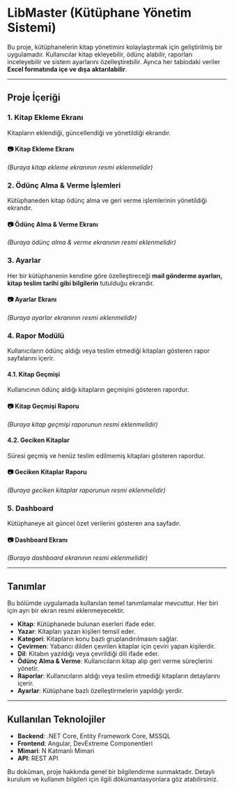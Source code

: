 # LibMaster (Kütüphane Yönetim Sistemi)

Bu proje, kütüphanelerin kitap yönetimini kolaylaştırmak için geliştirilmiş bir uygulamadır. Kullanıcılar kitap ekleyebilir, ödünç alabilir, raporları inceleyebilir ve sistem ayarlarını özelleştirebilir. Ayrıca her tablodaki veriler **Excel formatında içe ve dışa aktarılabilir**.

---

## Proje İçeriği

### 1. Kitap Ekleme Ekranı
Kitapların eklendiği, güncellendiği ve yönetildiği ekrandır.

#### 📷 Kitap Ekleme Ekranı
_(Buraya kitap ekleme ekranının resmi eklenmelidir)_

### 2. Ödünç Alma & Verme İşlemleri
Kütüphaneden kitap ödünç alma ve geri verme işlemlerinin yönetildiği ekrandır.

#### 📷 Ödünç Alma & Verme Ekranı
_(Buraya ödünç alma & verme ekranının resmi eklenmelidir)_

### 3. Ayarlar
Her bir kütüphanenin kendine göre özelleştireceği **mail gönderme ayarları, kitap teslim tarihi gibi bilgilerin** tutulduğu ekrandır.

#### 📷 Ayarlar Ekranı
_(Buraya ayarlar ekranının resmi eklenmelidir)_

### 4. Rapor Modülü
Kullanıcıların ödünç aldığı veya teslim etmediği kitapları gösteren rapor sayfalarını içerir.

#### 4.1. Kitap Geçmişi
Kullanıcının ödünç aldığı kitapların geçmişini gösteren rapordur.

#### 📷 Kitap Geçmişi Raporu
_(Buraya kitap geçmişi raporunun resmi eklenmelidir)_

#### 4.2. Geciken Kitaplar
Süresi geçmiş ve henüz teslim edilmemiş kitapları gösteren rapordur.

#### 📷 Geciken Kitaplar Raporu
_(Buraya geciken kitaplar raporunun resmi eklenmelidir)_

### 5. Dashboard
Kütüphaneye ait güncel özet verilerini gösteren ana sayfadır.

#### 📷 Dashboard Ekranı
_(Buraya dashboard ekranının resmi eklenmelidir)_

---

## Tanımlar
Bu bölümde uygulamada kullanılan temel tanımlamalar mevcuttur. Her biri için ayrı bir ekran resmi eklenmeyecektir.
- **Kitap**: Kütüphanede bulunan eserleri ifade eder.
- **Yazar**: Kitapları yazan kişileri temsil eder.
- **Kategori**: Kitapların konu bazlı gruplandırılmasını sağlar.
- **Çevirmen**: Yabancı dilden çevrilen kitaplar için çeviri yapan kişilerdir.
- **Dil**: Kitabın yazıldığı veya çevrildiği dili ifade eder.
- **Ödünç Alma & Verme**: Kullanıcıların kitap alıp geri verme süreçlerini yönetir.
- **Raporlar**: Kullanıcıların aldığı veya teslim etmediği kitapların detaylarını içerir.
- **Ayarlar**: Kütüphane bazlı özelleştirmelerin yapıldığı yerdir.

---

## Kullanılan Teknolojiler
- **Backend**: .NET Core, Entity Framework Core, MSSQL
- **Frontend**: Angular, DevExtreme Componentleri
- **Mimari**: N Katmanlı Mimari
- **API**: REST API

Bu doküman, proje hakkında genel bir bilgilendirme sunmaktadır. Detaylı kurulum ve kullanım bilgileri için ilgili dökümantasyonlara göz atabilirsiniz.
